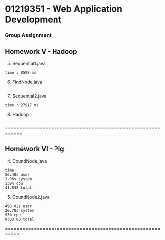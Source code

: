 # 01219351 - Web Application Development

### Group Assignment


## Homework V - Hadoop

5) Sequential1.java

```
time : 8598 ms
```

6) FindNode.java

```

```

7) Sequential2.java

```
time : 27917 ms
```

8) Hadoop

```

```

============================================================

## Homework VI - Pig

4) CoundNode.java

```
time:
56.48s user 
1.96s system 
139% cpu 
41.838 total
```

5) CoundNode2.java

```
490.02s user 
20.70s system 
93% cpu 
9:03.80 total
```

===========================================================
